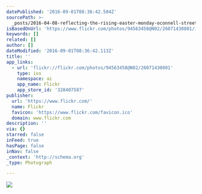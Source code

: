 ```yaml
---
datePublished: '2016-09-01T08:36:42.504Z'
sourcePath: >-
  _posts/2016-04-08-reflecting-the-rising-easter-monday-oconnell-street-dublin.md
isBasedOnUrl: 'https://www.flickr.com/photos/94563458@N02/26071430801/in/dateposted/'
keywords: []
related: []
author: []
dateModified: '2016-09-01T08:36:42.113Z'
title: ''
app_links:
  - url: 'flickr://flickr.com/photos/94563458@N02/26071430801'
    type: ios
    namespace: ai
    app_name: Flickr
    app_store_id: '328407587'
publisher:
  url: 'https://www.flickr.com/'
  name: Flickr
  favicon: 'https://www.flickr.com/favicon.ico'
  domain: www.flickr.com
description: ''
via: {}
starred: false
inFeed: true
hasPage: false
inNav: false
_context: 'http://schema.org'
_type: Photograph

---
```

![](https://s3-us-west-2.amazonaws.com/the-grid-img/p/6b05d2f1663d7b1adf7b9bc9a4dc56ee7909e026.jpg)